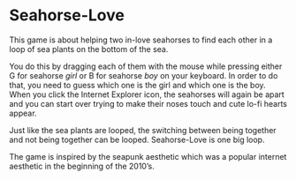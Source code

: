 # Seahorse-Love
This game is about helping two in-love seahorses to find each other in a loop of sea plants on the bottom of the sea.

You do this by dragging each of them with the mouse while pressing either G for seahorse *girl* or B for seahorse *boy* on your keyboard. In order to do that, you need to guess which one is the girl and which one is the boy. When you click the Internet Explorer icon, the seahorses will again be apart and you can start over trying to make their noses touch and cute lo-fi hearts appear.

Just like the sea plants are looped, the switching between being together and not being together can be looped. Seahorse-Love is one big loop.

The game is inspired by the seapunk aesthetic which was a popular internet aesthetic in the beginning of the 2010’s.
